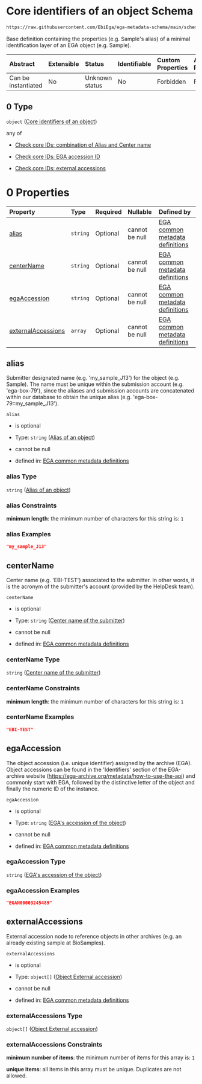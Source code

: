 # Core identifiers of an object Schema

```txt
https://raw.githubusercontent.com/EbiEga/ega-metadata-schema/main/schemas/EGA.protocol.json#/properties/objectId/allOf/0
```

Base definition containing the properties (e.g. Sample's alias) of a minimal identification layer of an EGA object (e.g. Sample).

| Abstract            | Extensible | Status         | Identifiable | Custom Properties | Additional Properties | Access Restrictions | Defined In                                                                       |
| :------------------ | :--------- | :------------- | :----------- | :---------------- | :-------------------- | :------------------ | :------------------------------------------------------------------------------- |
| Can be instantiated | No         | Unknown status | No           | Forbidden         | Forbidden             | none                | [EGA.protocol.json\*](../../../schemas/EGA.protocol.json "open original schema") |

## 0 Type

`object` ([Core identifiers of an object](ega-12-definitions-core-identifiers-of-an-object.md))

any of

*   [Check core IDs: combination of Alias and Center name](ega-12-definitions-core-identifiers-of-an-object-anyof-check-core-ids-combination-of-alias-and-center-name.md "check type definition")

*   [Check core IDs: EGA accession ID](ega-12-definitions-core-identifiers-of-an-object-anyof-check-core-ids-ega-accession-id.md "check type definition")

*   [Check core IDs: external accessions](ega-12-definitions-core-identifiers-of-an-object-anyof-check-core-ids-external-accessions.md "check type definition")

# 0 Properties

| Property                                  | Type     | Required | Nullable       | Defined by                                                                                                                                                                                                                                                                                  |
| :---------------------------------------- | :------- | :------- | :------------- | :------------------------------------------------------------------------------------------------------------------------------------------------------------------------------------------------------------------------------------------------------------------------------------------ |
| [alias](#alias)                           | `string` | Optional | cannot be null | [EGA common metadata definitions](ega-12-definitions-core-identifiers-of-an-object-properties-alias-of-an-object.md "https://raw.githubusercontent.com/EbiEga/ega-metadata-schema/main/schemas/EGA.common-definitions.json#/definitions/objectCoreId/properties/alias")                     |
| [centerName](#centername)                 | `string` | Optional | cannot be null | [EGA common metadata definitions](ega-12-definitions-core-identifiers-of-an-object-properties-center-name-of-the-submitter.md "https://raw.githubusercontent.com/EbiEga/ega-metadata-schema/main/schemas/EGA.common-definitions.json#/definitions/objectCoreId/properties/centerName")      |
| [egaAccession](#egaaccession)             | `string` | Optional | cannot be null | [EGA common metadata definitions](ega-12-definitions-core-identifiers-of-an-object-properties-egas-accession-of-the-object.md "https://raw.githubusercontent.com/EbiEga/ega-metadata-schema/main/schemas/EGA.common-definitions.json#/definitions/objectCoreId/properties/egaAccession")    |
| [externalAccessions](#externalaccessions) | `array`  | Optional | cannot be null | [EGA common metadata definitions](ega-12-definitions-core-identifiers-of-an-object-properties-external-accessions-array.md "https://raw.githubusercontent.com/EbiEga/ega-metadata-schema/main/schemas/EGA.common-definitions.json#/definitions/objectCoreId/properties/externalAccessions") |

## alias

Submitter designated name (e.g. 'my\_sample\_J13') for the object (e.g. Sample). The name must be unique within the submission account (e.g. 'ega-box-79'), since the aliases and submission accounts are concatenated within our database to obtain the unique alias (e.g. 'ega-box-79::my\_sample\_J13').

`alias`

*   is optional

*   Type: `string` ([Alias of an object](ega-12-definitions-core-identifiers-of-an-object-properties-alias-of-an-object.md))

*   cannot be null

*   defined in: [EGA common metadata definitions](ega-12-definitions-core-identifiers-of-an-object-properties-alias-of-an-object.md "https://raw.githubusercontent.com/EbiEga/ega-metadata-schema/main/schemas/EGA.common-definitions.json#/definitions/objectCoreId/properties/alias")

### alias Type

`string` ([Alias of an object](ega-12-definitions-core-identifiers-of-an-object-properties-alias-of-an-object.md))

### alias Constraints

**minimum length**: the minimum number of characters for this string is: `1`

### alias Examples

```json
"my_sample_J13"
```

## centerName

Center name (e.g. 'EBI-TEST') associated to the submitter. In other words, it is the acronym of the submitter's account (provided by the HelpDesk team).

`centerName`

*   is optional

*   Type: `string` ([Center name of the submitter](ega-12-definitions-core-identifiers-of-an-object-properties-center-name-of-the-submitter.md))

*   cannot be null

*   defined in: [EGA common metadata definitions](ega-12-definitions-core-identifiers-of-an-object-properties-center-name-of-the-submitter.md "https://raw.githubusercontent.com/EbiEga/ega-metadata-schema/main/schemas/EGA.common-definitions.json#/definitions/objectCoreId/properties/centerName")

### centerName Type

`string` ([Center name of the submitter](ega-12-definitions-core-identifiers-of-an-object-properties-center-name-of-the-submitter.md))

### centerName Constraints

**minimum length**: the minimum number of characters for this string is: `1`

### centerName Examples

```json
"EBI-TEST"
```

## egaAccession

The object accession (i.e. unique identifier) assigned by the archive (EGA). Object accessions can be found in the 'Identifiers' section of the EGA-archive website (<https://ega-archive.org/metadata/how-to-use-the-api>) and commonly start with EGA, followed by the distinctive letter of the object and finally the numeric ID of the instance.

`egaAccession`

*   is optional

*   Type: `string` ([EGA's accession of the object](ega-12-definitions-core-identifiers-of-an-object-properties-egas-accession-of-the-object.md))

*   cannot be null

*   defined in: [EGA common metadata definitions](ega-12-definitions-core-identifiers-of-an-object-properties-egas-accession-of-the-object.md "https://raw.githubusercontent.com/EbiEga/ega-metadata-schema/main/schemas/EGA.common-definitions.json#/definitions/objectCoreId/properties/egaAccession")

### egaAccession Type

`string` ([EGA's accession of the object](ega-12-definitions-core-identifiers-of-an-object-properties-egas-accession-of-the-object.md))

### egaAccession Examples

```json
"EGAN00003245489"
```

## externalAccessions

External accession node to reference objects in other archives (e.g. an already existing sample at BioSamples).

`externalAccessions`

*   is optional

*   Type: `object[]` ([Object External accession](ega-12-definitions-object-external-accession.md))

*   cannot be null

*   defined in: [EGA common metadata definitions](ega-12-definitions-core-identifiers-of-an-object-properties-external-accessions-array.md "https://raw.githubusercontent.com/EbiEga/ega-metadata-schema/main/schemas/EGA.common-definitions.json#/definitions/objectCoreId/properties/externalAccessions")

### externalAccessions Type

`object[]` ([Object External accession](ega-12-definitions-object-external-accession.md))

### externalAccessions Constraints

**minimum number of items**: the minimum number of items for this array is: `1`

**unique items**: all items in this array must be unique. Duplicates are not allowed.
